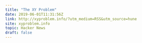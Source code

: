 ```yaml
---
title: "The XY Problem"
date: 2019-06-01T11:31:56Z
link: http://xyproblem.info/?utm_medium=RSS&utm_source=hune
site: xyproblem.info
topic: Hacker News
draft: false
---
```


